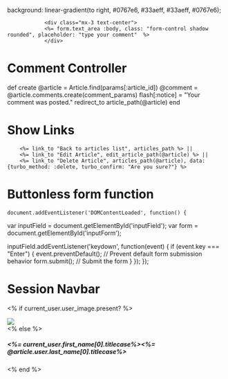 <link rel="manifest" href="/views/pwa/manifest.json" />

background: linear-gradient(to right, #0767e6, #33aeff, #33aeff, #0767e6);

                <div class="mx-3 text-center">
                <%= form.text_area :body, class: "form-control shadow rounded", placeholder: "type your comment"  %>
                </div>

# Comment Controller

def create
@article = Article.find(params[:article_id])
@comment = @article.comments.create(comment_params)
flash[:notice] = "Your comment was posted."
redirect_to article_path(@article)
end

# Show Links

        <%= link_to "Back to articles list", articles_path %> ||
        <%= link_to "Edit Article", edit_article_path(@article) %> ||
        <%= link_to "Delete Article", articles_path(@article), data: {turbo_method: :delete, turbo_confirm: "Are you sure?"} %>

# Buttonless form function

    document.addEventListener('DOMContentLoaded', function() {

var inputField = document.getElementById('inputField');
var form = document.getElementById('inputForm');

inputField.addEventListener('keydown', function(event) {
if (event.key === "Enter") {
event.preventDefault(); // Prevent default form submission behavior
form.submit(); // Submit the form
}
});
});

# Session Navbar

<% if current_user.user_image.present? %>
<div class="picture_box mx-3">
<img src="<%= current_user.user_image%>">
</div>
<% else %>
<div class="avatar">
<h5><%= current_user.first_name[0].titlecase%><%= @article.user.last_name[0].titlecase%></h5>
</div>
<% end %>
